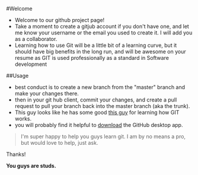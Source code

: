 #Welcome
* Welcome to our github project page!
* Take a moment to create a gitjub account if you don't have one, and let me know your username or the email you used to create it.  I will add you as a collaborator.
* Learning how to use Git will be a little bit of a learning curve, but it should have big benefits in the long run, and will be awesome on your resume as GIT is used professionally as a standard in Software development

##Usage
* best conduct is to create a new branch from the "master" branch and make your changes there.
* then in your git hub client, commit your changes, and create a pull request to pull your branch back into the master branch (aka the trunk).
* This guy looks like he has some good [this guy](https://youtu.be/1h9_cB9mPT8) for learning how GIT works.
* you will probably find it helpful to [download](https://desktop.github.com) the GitHub desktop app.

>I'm super happy to help you guys learn git. I am by no means a pro, but would love to help, just ask.

Thanks!

**You guys are studs.**
